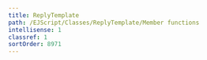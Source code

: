 ```yaml
---
title: ReplyTemplate
path: /EJScript/Classes/ReplyTemplate/Member functions
intellisense: 1
classref: 1
sortOrder: 8971
---
```





